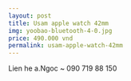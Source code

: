 ```yaml
---
layout: post
title: Usam apple watch 42mm
img: yoobao-bluetooth-4-0.jpg
price: 490.000 vnd
permalink: usam-apple-watch-42mm
---
```

Lien he a.Ngoc ~ 090 719 88 150
